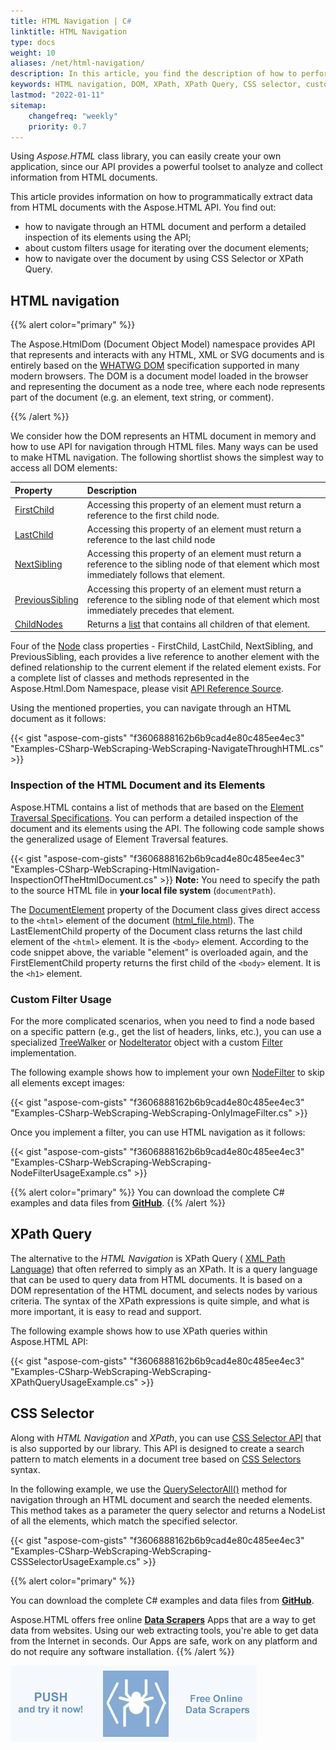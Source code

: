 ```yaml
---
title: HTML Navigation | C#
linktitle: HTML Navigation
type: docs
weight: 10
aliases: /net/html-navigation/
description: In this article, you find the description of how to perform a detailed inspection of the HTML document and its elements using the API, about custom filters usage for iterating over the document elements, how to navigate over the document by using CSS Selector or XPath.
keywords: HTML navigation, DOM, XPath, XPath Query, CSS selector, custom filter, C# example
lastmod: "2022-01-11"
sitemap:
    changefreq: "weekly"
    priority: 0.7
---
```


<link href="./../../style.css" rel="stylesheet" type="text/css" />

Using *Aspose.HTML* class library, you can easily create your own application, since our API provides a powerful toolset to analyze and collect information from HTML documents.

This article provides information on how to programmatically extract data from HTML documents with the Aspose.HTML API. You find out:
 - how to  navigate through an HTML document and  perform a detailed inspection of its elements using the API;
 - about custom filters usage for iterating over the document elements;
 - how to navigate over the document by using CSS Selector or XPath Query.

## **HTML navigation**

{{% alert color="primary" %}}

The Aspose.HtmlDom (Document Object Model) namespace provides API that represents and interacts with any HTML, XML or SVG documents and is entirely based on the [WHATWG DOM](https://dom.spec.whatwg.org/) specification supported in many modern browsers. The DOM is a document model loaded in the browser and representing the document as a node tree, where each node represents part of the document (e.g. an element, text string, or comment).

{{% /alert %}}  

We consider how the DOM represents an HTML document in memory and how to use API for navigation through HTML files. Many ways can be used to make HTML navigation. The following shortlist shows the simplest way to access all DOM elements:

|**Property**|**Description**|
| :- | :- |
|[FirstChild](https://reference.aspose.com/html/net/aspose.html.dom/node/properties/firstchild)|Accessing this property of an element must return a reference to the first child node.|
|[LastChild](https://reference.aspose.com/html/net/aspose.html.dom/node/properties/lastchild)|Accessing this property of an element must return a reference to the last child node|
|[NextSibling](https://reference.aspose.com/html/net/aspose.html.dom/node/properties/nextsibling)|Accessing this property of an element must return a reference to the sibling node of that element which most immediately follows that element.|
|[PreviousSibling](https://reference.aspose.com/html/net/aspose.html.dom/node/properties/previoussibling)|Accessing this property of an element must return a reference to the sibling node of that element which most immediately precedes that element.|
|[ChildNodes](https://reference.aspose.com/html/net/aspose.html.dom/node/properties/childnodes)|Returns a [list](https://reference.aspose.com/html/net/aspose.html.collections/nodelist) that contains all children of that element.|

Four of the [Node](https://reference.aspose.com/html/net/aspose.html.dom/node)  class properties - FirstChild, LastChild, NextSibling, and PreviousSibling, each provides a live reference to another element with the defined relationship to the current element if the related element exists. For a complete list of classes and methods represented in the Aspose.Html.Dom Namespace, please visit [API Reference Source](https://reference.aspose.com/html/net/aspose.html.dom).

Using the mentioned properties, you can navigate through an HTML document as it follows:

{{< gist "aspose-com-gists" "f3606888162b6b9cad4e80c485ee4ec3" "Examples-CSharp-WebScraping-WebScraping-NavigateThroughHTML.cs" >}}

### **Inspection of the HTML Document and its Elements**

Aspose.HTML contains a list of methods that are based on the [Element Traversal Specifications](https://www.w3.org/TR/ElementTraversal/). You can perform a detailed inspection of the document and its elements using the API. The following code sample shows the generalized usage of Element Traversal features.

{{< gist "aspose-com-gists" "f3606888162b6b9cad4e80c485ee4ec3" "Examples-CSharp-WebScraping-HtmlNavigation-InspectionOfTheHtmlDocument.cs" >}}
**Note:** You need to specify the path to the source HTML file in **your local file system** (`documentPath`).

The [DocumentElement](https://reference.aspose.com/html/net/aspose.html.dom/document/properties/documentelement) property of the Document class gives direct access to the `<html>` element of the document ([html_file.html](https://docs.aspose.com/html/net/web-scraping/html-navigation/html_file.html)). The LastElementChild property of the Document class returns the last child element of the `<html>` element. It is the `<body>` element. According to the code snippet above, the variable "element" is overloaded again, and the FirstElementChild property returns the first child of the `<body>` element. It is the `<h1>` element.

### **Custom Filter Usage**

For the more complicated scenarios, when you need to find a node based on a specific pattern (e.g., get the list of headers, links, etc.), you can use a specialized [TreeWalker](https://reference.aspose.com/html/net/aspose.html.dom.document/createtreewalker/methods/2) or [NodeIterator](https://reference.aspose.com/html/net/aspose.html.dom.document/createnodeiterator/methods/2) object with a custom [Filter](https://reference.aspose.com/html/net/aspose.html.dom.traversal.filters/nodefilter) implementation.

The following example shows how to implement your own [NodeFilter](https://reference.aspose.com/html/net/aspose.html.dom.traversal.filters/nodefilter) to skip all elements except images:

{{< gist "aspose-com-gists" "f3606888162b6b9cad4e80c485ee4ec3" "Examples-CSharp-WebScraping-WebScraping-OnlyImageFilter.cs" >}}

Once you implement a filter, you can use HTML navigation as it follows:

{{< gist "aspose-com-gists" "f3606888162b6b9cad4e80c485ee4ec3" "Examples-CSharp-WebScraping-WebScraping-NodeFilterUsageExample.cs" >}}

{{% alert color="primary" %}} 
You can download the complete C# examples and data files from [<a href="https://github.com/aspose-html/Aspose.HTML-Documentation/tree/main/content/tests-net" rel='noopener nofollow' target="_blank">**GitHub**</a>](https://github.com/aspose-html/Aspose.HTML-Documentation/tree/main/content/tests-net).
{{% /alert %}}  

## **XPath  Query**
The alternative to the *HTML Navigation* is XPath Query ( [XML Path Language](https://www.w3.org/TR/xpath20/)) that often referred to simply as an XPath. It is a query language that can be used to query data from HTML documents. It is based on a DOM representation of the HTML document, and selects nodes by various criteria. The syntax of the XPath expressions is quite simple, and what is more important, it is easy to read and support. 

The following example shows how to use XPath queries within Aspose.HTML API:

{{< gist "aspose-com-gists" "f3606888162b6b9cad4e80c485ee4ec3" "Examples-CSharp-WebScraping-WebScraping-XPathQueryUsageExample.cs" >}}

## **CSS Selector**
Along with *HTML Navigation* and *XPath*, you can use [CSS Selector API](http://www.w3.org/TR/selectors-4/) that is also supported by our library. This API is designed to create a search pattern to match elements in a document tree based on [CSS Selectors](https://www.w3.org/TR/selectors-3/#selectors) syntax.

In the following example, we use the [QuerySelectorAll()](https://reference.aspose.com/html/net/aspose.html.dom/document/methods/queryselectorall) method for navigation through an HTML document and search the needed elements. This method takes as a parameter the query selector and returns a NodeList of all the elements, which match the specified selector.

{{< gist "aspose-com-gists" "f3606888162b6b9cad4e80c485ee4ec3" "Examples-CSharp-WebScraping-WebScraping-CSSSelectorUsageExample.cs" >}}

{{% alert color="primary" %}} 

You can download the complete C# examples and data files from [<a href="https://github.com/aspose-html/Aspose.HTML-Documentation/tree/main/content/tests-net" rel='noopener nofollow' target="_blank">**GitHub**</a>](https://github.com/aspose-html/Aspose.HTML-Documentation/tree/main/content/tests-net).

Aspose.HTML offers free online [**Data Scrapers**](https://products.aspose.app/html/data-scrapers) Apps that are a way to get data from websites. Using our web extracting tools, you're able to get data from the Internet in seconds. Our Apps are safe, work on any platform and do not require any software installation. 
{{% /alert %}}  

<a href="https://products.aspose.app/html/data-scrapers" target="_blank">![Text "Banner Data Scrapers"](./../data-scrapers.png#center)</a> 



